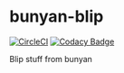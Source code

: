 # bunyan-blip
[![CircleCI](https://circleci.com/gh/groupby/bunyan-blip.svg?style=svg)](https://circleci.com/gh/groupby/bunyan-blip) [![Codacy Badge](https://api.codacy.com/project/badge/Grade/4b20c1c6dec94326a5714eccfabaa41d)](https://www.codacy.com/app/GroupByInc/bunyan-blip?utm_source=github.com&amp;utm_medium=referral&amp;utm_content=groupby/bunyan-blip&amp;utm_campaign=Badge_Grade) 

Blip stuff from bunyan
